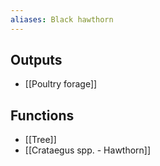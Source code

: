 ```yaml
---
aliases: Black hawthorn
---
```

## Outputs
- [[Poultry forage]]

## Functions
- [[Tree]]
- [[Crataegus spp. - Hawthorn]]